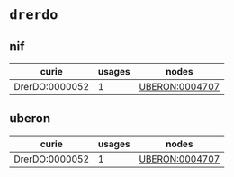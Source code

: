# `drerdo`

## nif

| curie          |   usages | nodes                                                           |
|----------------|----------|-----------------------------------------------------------------|
| DrerDO:0000052 |        1 | [UBERON:0004707](http://purl.obolibrary.org/obo/UBERON_0004707) |

## uberon

| curie          |   usages | nodes                                                           |
|----------------|----------|-----------------------------------------------------------------|
| DrerDO:0000052 |        1 | [UBERON:0004707](http://purl.obolibrary.org/obo/UBERON_0004707) |

